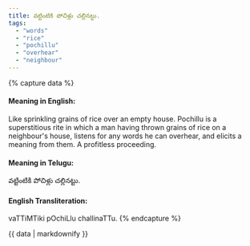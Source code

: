 ```yaml
---
title: వట్టింటికి పోచిళ్లు చల్లినట్టు.
tags:
  - "words"
  - "rice"
  - "pochillu"
  - "overhear"
  - "neighbour"
---
```


{% capture data %}
#### Meaning in English:
Like sprinkling grains of rice over an empty house.
Pochillu is a superstitious rite in which a man having thrown grains of rice on a neighbour's house, listens for any words he can overhear, and elicits a meaning from them.
A profitless proceeding.

#### Meaning in Telugu:
వట్టింటికి పోచిళ్లు చల్లినట్టు.

#### English Transliteration:
vaTTiMTiki pOchiLlu challinaTTu.
{% endcapture %}

{{ data | markdownify }}

